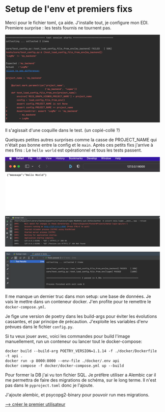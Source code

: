 # Setup de l'env et premiers fixs

Merci pour le fichier toml, ça aide. J'installe
tout, je configure mon EDI. Premiere 
surprise : les tests fournis ne tournent pas.

![Le premier run échoue](images/premier-run-des-tests.png)

Il s'agissait d'une coquille dans le test. (un 
copié-collé ?)

Quelques petites autres surprises comme la casse
de PROJECT_NAME qui n'était pas bonne entre 
la config et le `main`. Après ces petits fixs 
j'arrive à mes fins :
Le `hello world` est opérationnel et tous 
les tests passent.

![le hello world](images/hello-world.png)

![les logs de l'appli](images/logs-hello-world.png)

![les tests sont au vert](images/tests-ok.png)

Il me manque un dernier truc dans mon setup:
une base de données.  Je vais le
mettre dans un conteneur docker. J'en profite
pour te remettre le `docker-compose.yml`. 

Je fige une version de poetry
dans les build-args pour éviter les 
évolutions cassantes, et par principe de précaution.
J'exploite les variables d'env prévues dans le
fichier `config.py`.

Si tu veux jouer avec, voici les commandes pour
build l'image manuellement, run un conteneur
ou lancer tout le docker-compose:

```shell
docker build --build-arg POETRY_VERSION=1.1.14 -f ./docker/Dockerfile -t api .
docker run -p 8000:8000 --env-file ./docker/.env api
docker compose -f docker/docker-compose.yml up --build
```

Pour former la DB j'ai vu ton fichier SQL. Je préfère utiliser
a Alembic car il me permettra de faire des migrations de schéma,
sur le long terme. Il n'est pas dans le `pyproject.toml` donc
je l'ajoute.

J'ajoute alembic, et psycopg2-binary pour
pouvoir run mes migrations.

[--> créer le premier utilisateur](03-creer-first-user.md)
